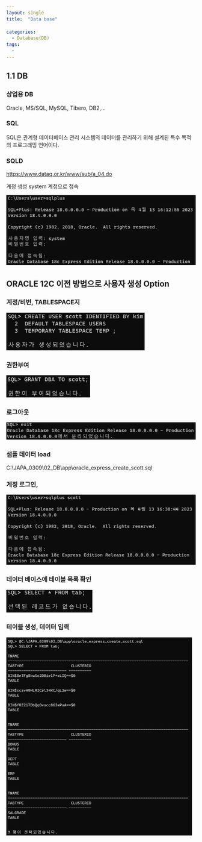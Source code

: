 ```yaml
---
layout: single
title:  "Data base"

categories:
  - Database(DB)
tags:
  - 
---
```

1.1 DB
---
### 상업용 DB

Oracle, MS/SQL, MySQL, Tibero, DB2,...

### SQL

SQL은 관계형 데이터베이스 관리 시스템의 데이터를 관리하기 위해 설계된 특수 목적의  프로그래밍 언어이다.

### SQLD

https://www.dataq.or.kr/www/sub/a_04.do

계정 생성
system 계정으로 접속

![1](/assets/images/DB/1.png)

## ORACLE 12C 이전 방법으로 사용자 생성 Option

### 계정/비번, TABLESPACE지

![2](/assets/images/DB/2.png)


### 권한부여

![3](/assets/images/DB/3.png)


### 로그아웃

![4](/assets/images/DB/4.png)

### 샘플 데이터 load

C:\JAPA_0309\02_DB\app\oracle_express_create_scott.sql

### 계정 로그인, 

![5](/assets/images/DB/5.png)

### 데이터 베이스에 테이블 목록 확인

![6](/assets/images/DB/6.png)


### 테이블 생성, 데이터 입력

![7](/assets/images/DB/7.png)

